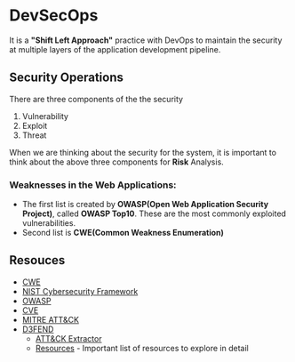 
# DevSecOps 

It is a **"Shift Left Approach"** practice with DevOps to maintain the security at multiple layers of the application development pipeline. 

## Security Operations 

There are three components of the the security 

1. Vulnerability 
2. Exploit
3. Threat

When we  are thinking about the security for the system, it is important to think about the above three components for **Risk** Analysis. 

### Weaknesses in the Web Applications:

- The first list is created by **OWASP(Open Web Application Security Project)**, called **OWASP Top10**. These are the most commonly exploited vulnerabilities. 
- Second list is **CWE(Common Weakness Enumeration)**


## Resouces 

- [CWE](https://cwe.mitre.org/cwss/cwss_v1.0.1.html)
- [NIST Cybersecurity Framework](https://www.nist.gov/cyberframework)
- [OWASP](https://owasp.org/)
- [CVE](https://www.cve.org/)
- [MITRE ATT&CK](https://www.mitre.org/focus-areas/cybersecurity/mitre-attack)
- [D3FEND](https://d3fend.mitre.org/)
    - [ATT&CK Extractor](https://d3fend.mitre.org/tools/attack-extractor/?q=%5B%5D)
    - [Resources](https://d3fend.mitre.org/resources/) - Important list of resources to explore in detail
